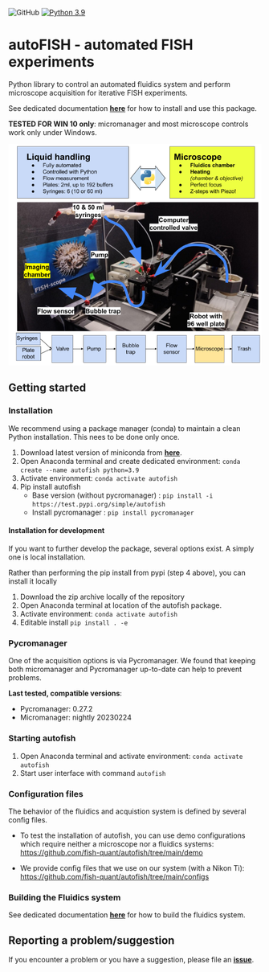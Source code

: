 ![GitHub](https://img.shields.io/github/license/fish-quant/autofish)
[![Python 3.9](https://img.shields.io/badge/python-3.9-blue.svg)](https://www.python.org/downloads/release/python-390/)

# autoFISH - automated FISH experiments

Python library to control an automated fluidics system and perform microscope acquisition for iterative FISH experiments.

See dedicated documentation [**here**](https://github.com/fish-quant/autofish/blob/master/docs/autofish_manual.pdf) for how to install and use this package.

**TESTED FOR WIN 10 only**: micromanager and most microscope controls work only under Windows.

![fluidics-system](docs/fluidics-overview.png)

## Getting started

### Installation

We recommend using a package manager (conda) to maintain a clean Python installation. This nees to be done only once.

1. Download latest version of miniconda from [**here**](https://docs.conda.io/en/latest/miniconda.html).
2. Open Anaconda terminal and create dedicated environment: `conda create --name autofish python=3.9`
3. Activate environment: `conda activate autofish`
4. Pip install autofish
   - Base version (without pycromanager) : `pip install -i https://test.pypi.org/simple/autofish`
   - Install pycromanager : `pip install pycromanager` 

#### Installation for development

If you want to further develop the package, several options exist. A simply one is local installation.


Rather than performing the pip install from pypi (step 4 above), you can install it locally

1. Download the zip archive locally of the repository
2. Open Anaconda terminal at location of the autofish package.
3. Activate environment: `conda activate autofish`
4. Editable install `pip install . -e`

### Pycromanager

One of the acquisition options is via Pycromanager. We found that keeping both micromanager and Pycromanager up-to-date can help to prevent problems.

**Last tested, compatible versions**:

- Pycromanager: 0.27.2
- Micromanager: nightly 20230224

### Starting autofish

1. Open Anaconda terminal and activate environment: `conda activate autofish`
2. Start user interface with command `autofish`

### Configuration files

The behavior of the fluidics and acquistion system is defined by several config files.

- To test the installation of autofish, you can use demo configurations which require neither a microscope nor a fluidics systems: <https://github.com/fish-quant/autofish/tree/main/demo>

- We provide config files that we use on our system (with a Nikon Ti): <https://github.com/fish-quant/autofish/tree/main/configs>

### Building the Fluidics system

See dedicated documentation [**here**](https://github.com/fish-quant/autofish/blob/master/docs/fluidics_construction.pdf) for how to build the fluidics system.

## Reporting a problem/suggestion

If you encounter a problem or you have a suggestion, please file an [**issue**](https://github.com/fish-quant/autofish/issues).
